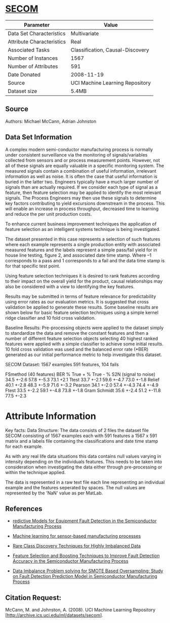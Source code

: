 # [SECOM](http://archive.ics.uci.edu/ml/datasets/secom)  

Parameter | Value
---- | ----
Data Set Characteristics | Multivariate
Attribute Characteristics	| Real
Associated Tasks	| Classification, Causal-Discovery
Number of Instances	| 1567
Number of Attributes	| 591
Date Donated | 2008-11-19
Source | UCI Machine Learning Repository
Dataset size | 5.4MB

## Source
Authors: Michael McCann, Adrian Johnston


## Data Set Information
A complex modern semi-conductor manufacturing process is normally under consistent surveillance via the monitoring of signals/variables collected from sensors and or process measurement points. However, not all of these signals are equally valuable in a specific monitoring system. The measured signals contain a combination of useful information, irrelevant information as well as noise. It is often the case that useful information is buried in the latter two. Engineers typically have a much larger number of signals than are actually required. If we consider each type of signal as a feature, then feature selection may be applied to identify the most relevant signals. The Process Engineers may then use these signals to determine key factors contributing to yield excursions downstream in the process. This will enable an increase in process throughput, decreased time to learning and reduce the per unit production costs.

To enhance current business improvement techniques the application of feature selection as an intelligent systems technique is being investigated.

The dataset presented in this case represents a selection of such features where each example represents a single production entity with associated measured features and the labels represent a simple pass/fail yield for in house line testing, figure 2, and associated date time stamp. Where –1 corresponds to a pass and 1 corresponds to a fail and the data time stamp is for that specific test point.

Using feature selection techniques it is desired to rank features according to their impact on the overall yield for the product, causal relationships may also be considered with a view to identifying the key features.

Results may be submitted in terms of feature relevance for predictability using error rates as our evaluation metrics. It is suggested that cross validation be applied to generate these results. Some baseline results are shown below for basic feature selection techniques using a simple kernel ridge classifier and 10 fold cross validation.

Baseline Results: Pre-processing objects were applied to the dataset simply to standardize the data and remove the constant features and then a number of different feature selection objects selecting 40 highest ranked features were applied with a simple classifier to achieve some initial results. 10 fold cross validation was used and the balanced error rate (*BER) generated as our initial performance metric to help investigate this dataset.

SECOM Dataset: 1567 examples 591 features, 104 fails

FSmethod (40 features) BER % True + % True - %
S2N (signal to noise) 34.5 +-2.6 57.8 +-5.3 73.1 +2.1
Ttest 33.7 +-2.1 59.6 +-4.7 73.0 +-1.8
Relief 40.1 +-2.8 48.3 +-5.9 71.6 +-3.2
Pearson 34.1 +-2.0 57.4 +-4.3 74.4 +-4.9
Ftest 33.5 +-2.2 59.1 +-4.8 73.8 +-1.8
Gram Schmidt 35.6 +-2.4 51.2 +-11.8 77.5 +-2.3


# Attribute Information
Key facts: Data Structure: The data consists of 2 files the dataset file SECOM consisting of 1567 examples each with 591 features a 1567 x 591 matrix and a labels file containing the classifications and date time stamp for each example.

As with any real life data situations this data contains null values varying in intensity depending on the individuals features. This needs to be taken into consideration when investigating the data either through pre-processing or within the technique applied.

The data is represented in a raw text file each line representing an individual example and the features seperated by spaces. The null values are represented by the 'NaN' value as per MatLab.


## References     
- [redictive Models for Equipment Fault Detection in the Semiconductor Manufacturing Process](http://www.ijetch.org/vol8/898-T10023.pdf)    
- [Machine learning for sensor-based manufacturing processes](https://ieeexplore.ieee.org/document/8116997) 
- [Rare Class Discovery Techniques for Highly Imbalanced Data](<http://www.iaeng.org/publication/IMECS2013/IMECS2013_pp269-272.pdf>)     
- [Feature Selection and Boosting Techniques to Improve Fault Detection Accuracy in the Semiconductor Manufacturing Process](<http://citeseerx.ist.psu.edu/viewdoc/download?doi=10.1.1.421.3370&rep=rep1&type=pdf>)

- [Data Imbalance Problem solving for SMOTE Based Oversampling: Study on Fault Detection Prediction Model in Semiconductor Manufacturing Process](<https://pdfs.semanticscholar.org/df3b/537f5912bef4dca1659bae8ef360bbf69782.pdf>)        

## Citation Request:
McCann, M. and Johnston, A. (2008). UCI Machine Learning Repository [<http://archive.ics.uci.edu/ml/datasets/secom>].        

